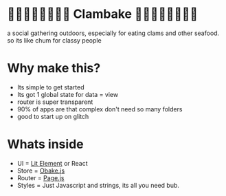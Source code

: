 #  🌊🌊🍣🔥🦐🔥🦞🌊 Clambake 🌊🦀🔥🐙🔥🦑🌊🌊
a social gathering outdoors, especially for eating clams and other seafood.
so its like chum for classy people

# Why make this?

- Its simple to get started
- Its got 1 global state for data = view
- router is super transparent
- 90% of apps are that complex don't need so many folders
- good to start up on glitch

# Whats inside

- UI = [Lit Element](https://lit-element.polymer-project.org) or React
- Store = [Obake.js](https://github.com/stagfoo/obake)
- Router = [Page.js](https://visionmedia.github.io/page.js/)
- Styles = Just Javascript and strings, its all you need bub.

